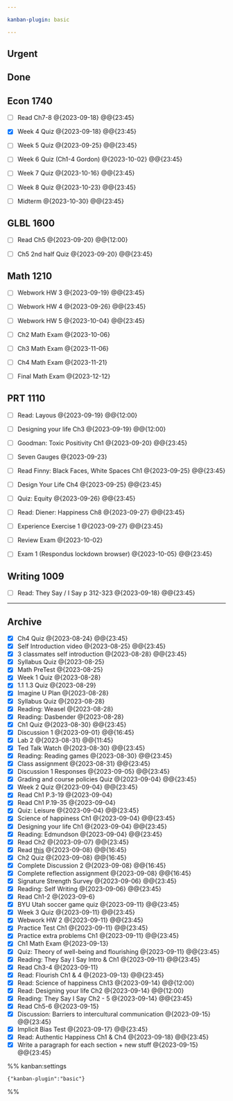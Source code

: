 ```yaml
---

kanban-plugin: basic

---
```


## Urgent



## Done



## Econ 1740

- [ ] Read Ch7-8 @{2023-09-18} @@{23:45}
- [x] Week 4 Quiz @{2023-09-18} @@{23:45}
- [ ] Week 5 Quiz @{2023-09-25} @@{23:45}
- [ ] Week 6 Quiz (Ch1-4 Gordon) @{2023-10-02} @@{23:45}
- [ ] Week 7 Quiz @{2023-10-16} @@{23:45}
- [ ] Week 8 Quiz @{2023-10-23} @@{23:45}
- [ ] Midterm @{2023-10-30} @@{23:45}


## GLBL 1600

- [ ] Read Ch5 @{2023-09-20} @@{12:00}
- [ ] Ch5 2nd half Quiz @{2023-09-20} @@{23:45}


## Math 1210

- [ ] Webwork HW 3 @{2023-09-19} @@{23:45}
- [ ] Webwork HW 4 @{2023-09-26} @@{23:45}
- [ ] Webwork HW 5 @{2023-10-04} @@{23:45}
- [ ] Ch2 Math Exam @{2023-10-06}
- [ ] Ch3 Math Exam @{2023-11-06}
- [ ] Ch4 Math Exam @{2023-11-21}
- [ ] Final Math Exam @{2023-12-12}


## PRT 1110

- [ ] Read: Layous @{2023-09-19} @@{12:00}
- [ ] Designing your life Ch3 @{2023-09-19} @@{12:00}
- [ ] Goodman: Toxic Positivity Ch1 @{2023-09-20} @@{23:45}
- [ ] Seven Gauges @{2023-09-23}
- [ ] Read Finny: Black Faces, White Spaces Ch1 @{2023-09-25} @@{23:45}
- [ ] Design Your Life Ch4 @{2023-09-25} @@{23:45}
- [ ] Quiz: Equity @{2023-09-26} @@{23:45}
- [ ] Read: Diener: Happiness Ch8 @{2023-09-27} @@{23:45}
- [ ] Experience Exercise 1 @{2023-09-27} @@{23:45}
- [ ] Review Exam @{2023-10-02}
- [ ] Exam 1 (Respondus lockdown browser) @{2023-10-05} @@{23:45}


## Writing 1009

- [ ] Read: They Say / I Say p 312-323 @{2023-09-18} @@{23:45}


***

## Archive

- [x] Ch4 Quiz @{2023-08-24} @@{23:45}
- [x] Self Introduction video @{2023-08-25} @@{23:45}
- [x] 3 classmates self introduction @{2023-08-28} @@{23:45}
- [x] Syllabus Quiz @{2023-08-25}
- [x] Math PreTest @{2023-08-25}
- [x] Week 1 Quiz @{2023-08-28}
- [x] 1.1 1.3 Quiz @{2023-08-29}
- [x] Imagine U Plan @{2023-08-28}
- [x] Syllabus Quiz @{2023-08-28}
- [x] Reading: Weasel @{2023-08-28}
- [x] Reading: Dasbender @{2023-08-28}
- [x] Ch1 Quiz @{2023-08-30} @@{23:45}
- [x] Discussion 1 @{2023-09-01} @@{16:45}
- [x] Lab 2 @{2023-08-31} @@{11:45}
- [x] Ted Talk Watch @{2023-08-30} @@{23:45}
- [x] Reading: Reading games @{2023-08-30} @@{23:45}
- [x] Class assignment @{2023-08-31} @@{23:45}
- [x] Discussion 1 Responses @{2023-09-05} @@{23:45}
- [x] Grading and course policies Quiz @{2023-09-04} @@{23:45}
- [x] Week 2 Quiz @{2023-09-04} @@{23:45}
- [x] Read Ch1 P.3-19 @{2023-09-04}
- [x] Read Ch1 P.19-35 @{2023-09-04}
- [x] Quiz: Leisure @{2023-09-04} @@{23:45}
- [x] Science of happiness Ch1 @{2023-09-04} @@{23:45}
- [x] Designing your life Ch1 @{2023-09-04} @@{23:45}
- [x] Reading: Edmundson @{2023-09-04} @@{23:45}
- [x] Read Ch2 @{2023-09-07} @@{23:45}
- [x] Read [this](https://openeducationalberta.ca/settlement/chapter/improving-intercultural-competence/#:~:text=Overall%2C%20the%20DMIS%20describes%20how,to%20seeking%20differences%20(ethnorelativism).) @{2023-09-08} @@{16:45}
- [x] Ch2 Quiz @{2023-09-08} @@{16:45}
- [x] Complete Discussion 2 @{2023-09-08} @@{16:45}
- [x] Complete reflection assignment @{2023-09-08} @@{16:45}
- [x] Signature Strength Survey @{2023-09-06} @@{23:45}
- [x] Reading: Self Writing @{2023-09-06} @@{23:45}
- [x] Read Ch1-2 @{2023-09-6}
- [x] BYU Utah soccer game quiz @{2023-09-11} @@{23:45}
- [x] Week 3 Quiz @{2023-09-11} @@{23:45}
- [x] Webwork HW 2 @{2023-09-11} @@{23:45}
- [x] Practice Test Ch1 @{2023-09-11} @@{23:45}
- [x] Practice extra problems Ch1 @{2023-09-11} @@{23:45}
- [x] Ch1 Math Exam @{2023-09-13}
- [x] Quiz: Theory of well-being and flourishing @{2023-09-11} @@{23:45}
- [x] Reading: They Say I Say Intro & Ch1 @{2023-09-11} @@{23:45}
- [x] Read Ch3-4 @{2023-09-11}
- [x] Read: Flourish Ch1 & 4 @{2023-09-13} @@{23:45}
- [x] Read: Science of happiness Ch13 @{2023-09-14} @@{12:00}
- [x] Read: Designing your life Ch2 @{2023-09-14} @@{12:00}
- [x] Reading: They Say I Say Ch2 - 5 @{2023-09-14} @@{23:45}
- [x] Read Ch5-6 @{2023-09-15}
- [x] Discussion: Barriers to intercultural communication @{2023-09-15} @@{23:45}
- [x] Implicit Bias Test @{2023-09-17} @@{23:45}
- [x] Read: Authentic Happiness Ch1 & Ch4 @{2023-09-18} @@{23:45}
- [x] Write a paragraph for each section + new stuff @{2023-09-15} @@{23:45}

%% kanban:settings
```
{"kanban-plugin":"basic"}
```
%%